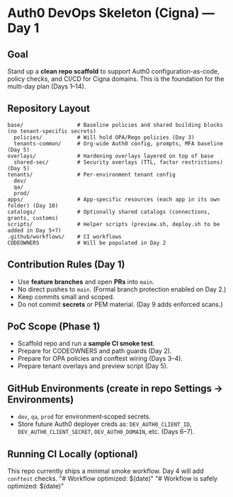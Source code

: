 # Auth0 DevOps Skeleton (Cigna) — Day 1

## Goal
Stand up a **clean repo scaffold** to support Auth0 configuration-as-code, policy checks, and CI/CD for Cigna domains.
This is the foundation for the multi-day plan (Days 1–14).

## Repository Layout
```text
base/                 # Baseline policies and shared building blocks (no tenant-specific secrets)
  policies/           # Will hold OPA/Rego policies (Day 3)
  tenants-common/     # Org-wide Auth0 config, prompts, MFA baseline (Day 5)
overlays/             # Hardening overlays layered on top of base
  shared-sec/         # Security overlays (TTL, factor restrictions) (Day 5)
tenants/              # Per-environment tenant config
  dev/
  qa/
  prod/
apps/                 # App-specific resources (each app in its own folder) (Day 10)
catalogs/             # Optionally shared catalogs (connections, grants, customs)
scripts/              # Helper scripts (preview.sh, deploy.sh to be added in Day 5+7)
.github/workflows/    # CI workflows
CODEOWNERS            # Will be populated in Day 2
```

## Contribution Rules (Day 1)
- Use **feature branches** and open **PRs** into `main`.
- No direct pushes to `main`. (Formal branch protection enabled on Day 2.)
- Keep commits small and scoped.
- Do not commit **secrets** or PEM material. (Day 9 adds enforced scans.)

## PoC Scope (Phase 1)
- Scaffold repo and run a **sample CI smoke test**.
- Prepare for CODEOWNERS and path guards (Day 2).
- Prepare for OPA policies and conftest wiring (Days 3–4).
- Prepare tenant overlays and preview script (Day 5).

## GitHub Environments (create in repo Settings → Environments)
- `dev`, `qa`, `prod` for environment‑scoped secrets.
- Store future Auth0 deployer creds as: `DEV_AUTH0_CLIENT_ID`, `DEV_AUTH0_CLIENT_SECRET`, `DEV_AUTH0_DOMAIN`, etc. (Days 6–7).

## Running CI Locally (optional)
This repo currently ships a minimal smoke workflow. Day 4 will add `conftest` checks.
"# Workflow optimized: $(date)" 
"# Workflow is safely optimized: $(date)" 
